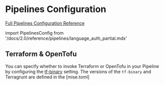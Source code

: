 # Pipelines Configuration

[Full Pipelines Configuration Reference](/docs/2.0/reference/pipelines/configurations.md)

import PipelinesConfig from '/docs/2.0/reference/pipelines/language_auth_partial.mdx'

<PipelinesConfig />

## Terraform & OpenTofu

You can specify whether to invoke Terraform or OpenTofu in your Pipeline by configuring the [tf-binary](/2.0/reference/pipelines/configurations#tf-binary) setting. The versions of the `tf-binary` and Terragrunt are defined in the [mise.toml]

